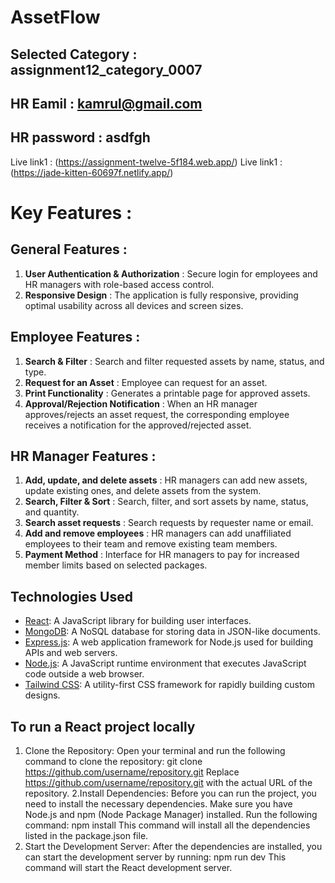 # AssetFlow

## Selected Category : assignment12_category_0007
## HR Eamil : kamrul@gmail.com
## HR password : asdfgh


Live link1 : (https://assignment-twelve-5f184.web.app/)
Live link1 : (https://jade-kitten-60697f.netlify.app/)


# Key Features : 

## General Features :
1. **User Authentication & Authorization** : Secure login for employees and HR managers with role-based access control.
2. **Responsive Design** : The application is fully responsive, providing optimal usability across all devices and screen sizes.
## Employee Features :
1. **Search & Filter** : Search and filter requested assets by name, status, and type.
2. **Request for an Asset** : Employee can request for an asset.
3. **Print Functionality** : Generates a printable page for approved assets.
4. **Approval/Rejection Notification** : When an HR manager approves/rejects an asset request, the corresponding employee receives a notification for the approved/rejected asset.
## HR Manager Features :
1. **Add, update, and delete assets** : HR managers can add new assets, update existing ones, and delete assets from the system.
2. **Search, Filter & Sort** : Search, filter, and sort assets by name, status, and quantity.
3. **Search asset requests** : Search requests by requester name or email.
4. **Add and remove employees** : HR managers can add unaffiliated employees to their team and remove existing team members.
5. **Payment Method** : Interface for HR managers to pay for increased member limits based on selected packages.



## Technologies Used

- [React](https://reactjs.org/): A JavaScript library for building user interfaces.
- [MongoDB](https://www.mongodb.com/): A NoSQL database for storing data in JSON-like documents.
- [Express.js](https://expressjs.com/): A web application framework for Node.js used for building APIs and web servers.
- [Node.js](https://nodejs.org/): A JavaScript runtime environment that executes JavaScript code outside a web browser.
- [Tailwind CSS](https://tailwindcss.com/): A utility-first CSS framework for rapidly building custom designs.

## To run a React project locally 
1. Clone the Repository:
Open your terminal and run the following command to clone the repository:
git clone https://github.com/username/repository.git
Replace https://github.com/username/repository.git with the actual URL of the repository.
2.Install Dependencies:
Before you can run the project, you need to install the necessary dependencies. Make sure you have Node.js and npm (Node Package Manager) installed. Run the following command:
npm install
This command will install all the dependencies listed in the package.json file.
3. Start the Development Server:
After the dependencies are installed, you can start the development server by running:
npm run dev
This command will start the React development server.

